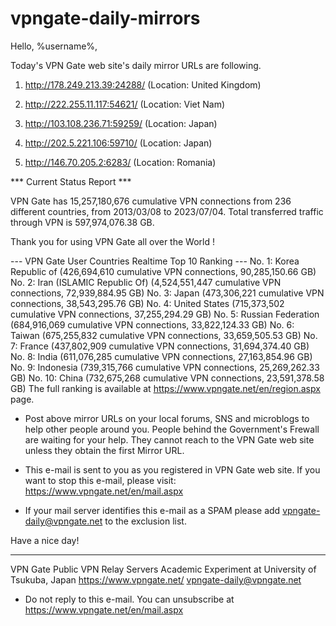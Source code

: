 # vpngate-daily-mirrors

Hello, %username%,

Today's VPN Gate web site's daily mirror URLs are following.

1. http://178.249.213.39:24288/
   (Location: United Kingdom)

2. http://222.255.11.117:54621/
   (Location: Viet Nam)

3. http://103.108.236.71:59259/
   (Location: Japan)

4. http://202.5.221.106:59710/
   (Location: Japan)

5. http://146.70.205.2:6283/
   (Location: Romania)


*** Current Status Report ***

VPN Gate has 15,257,180,676 cumulative VPN connections from 236 different countries, from 2013/03/08 to 2023/07/04.
Total transferred traffic through VPN is 597,974,076.38 GB.

Thank you for using VPN Gate all over the World !


--- VPN Gate User Countries Realtime Top 10 Ranking ---
No. 1: Korea Republic of (426,694,610 cumulative VPN connections, 90,285,150.66 GB)
No. 2: Iran (ISLAMIC Republic Of) (4,524,551,447 cumulative VPN connections, 72,939,884.95 GB)
No. 3: Japan (473,306,221 cumulative VPN connections, 38,543,295.76 GB)
No. 4: United States (715,373,502 cumulative VPN connections, 37,255,294.29 GB)
No. 5: Russian Federation (684,916,069 cumulative VPN connections, 33,822,124.33 GB)
No. 6: Taiwan (675,255,832 cumulative VPN connections, 33,659,505.53 GB)
No. 7: France (437,802,909 cumulative VPN connections, 31,694,374.40 GB)
No. 8: India (611,076,285 cumulative VPN connections, 27,163,854.96 GB)
No. 9: Indonesia (739,315,766 cumulative VPN connections, 25,269,262.33 GB)
No. 10: China (732,675,268 cumulative VPN connections, 23,591,378.58 GB)
The full ranking is available at https://www.vpngate.net/en/region.aspx page.


* Post above mirror URLs on your local forums, SNS and microblogs
  to help other people around you.
  People behind the Government's Frewall are waiting for your help.
  They cannot reach to the VPN Gate web site
  unless they obtain the first Mirror URL.

* This e-mail is sent to you as you registered in VPN Gate web site.
  If you want to stop this e-mail, please visit:
  https://www.vpngate.net/en/mail.aspx

* If your mail server identifies this e-mail as a SPAM
  please add vpngate-daily@vpngate.net to the exclusion list.

Have a nice day!

------------------------------------------------------
VPN Gate Public VPN Relay Servers
Academic Experiment at University of Tsukuba, Japan
https://www.vpngate.net/
vpngate-daily@vpngate.net
* Do not reply to this e-mail.
  You can unsubscribe at https://www.vpngate.net/en/mail.aspx


